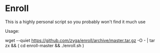 Enroll
======

This is a highly personal script so you probably won't find it much use

Usage:

  wget --quiet https://github.com/zyga/enroll/archive/master.tar.gz -O - | tar zx && ( cd enroll-master && ./enroll.sh )
